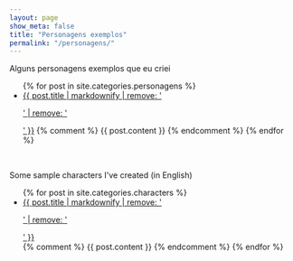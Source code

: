 ```yaml
---
layout: page
show_meta: false
title: "Personagens exemplos"
permalink: "/personagens/"
---
```


Alguns personagens exemplos que eu criei

<ul>
    {% for post in site.categories.personagens %}
    <li/><a href="{{ post.url }}">{{ post.title | markdownify | remove: '<p>' | remove: '</p>' }}</a>
    {% comment %}
    {{ post.content }}
    {% endcomment %}
    {% endfor %}
</ul>


<br/>

Some sample characters I've created (in English)

<ul>
    {% for post in site.categories.characters %}
    <li><a href="{{ post.url }}">{{ post.title | markdownify | remove: '<p>' | remove: '</p>' }}</a></li>
    {% comment %}
    {{ post.content }}
    {% endcomment %}
    {% endfor %}
</ul>
